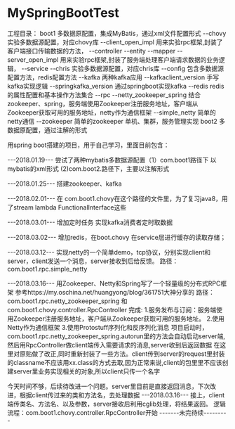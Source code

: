 # MySpringBootTest
工程目录：
boot1 多数据原配置，集成MyBatis，通过xml文件配置形式
      --chovy 实验多数据源配置，对应chovy库
            --client_open_impl  用来实验rpc框架,封装了客户端接口传输数据的方法，
            --controller
            --entity
            --mapper
            --server_open_impl  用来实验rpc框架,封装了服务端处理客户端请求数据的业务逻辑，
            --service
      --chris 实验多数据源配置，对应chris库
      --config 包含多数据源配置方法，redis配置方法
      --kafka 两种kafka应用
            --kafkaclient_version  手写kafka实现逻辑
            --springkafka_version  通过springboot实现kafka
      --redis redis的属性配置和基本操作方法集合
      --rpc
            --netty_zookeeper_spring  结合zookeeper、spring，服务端使用Zookeeper注册服务地址，客户端从Zookeeper获取可用的服务地址，netty作为通信框架
            --simple_netty  简单的netty通信
      --zookeeper  简单的zookeeper 单机、集群，服务管理实现
boot2 多数据原配置，通过注解的形式

用spring boot搭建的项目，用于自己学习，里面目前包含：

---2018.01.19---
  尝试了两种mybatis多数据源配置（1）com.boot1路径下 以mybatis的xml形式  (2)com.boot2.路径下，主要以注解形式

---2018.01.25---
    搭建zookeeper、kafka

---2018.02.01---
在 com.boot1.chovy在这个路径的文件里，为了复习java8，用了stream lambda FunctionalInterface这些

---2018.03.01---
增加定时任务 实现kafka消费者定时取数据

---2018.03.02---
增加redis，在boot.chovy 在service层进行缓存的读取存储；

---2018.03.12---
实现netty的一个简单demo，tcp协议，分别实现client和server，client发送一个消息，server接收到后给反馈。
路径：com.boot1.rpc.simple_netty

---2018.03.16---
用Zookeeper、Netty和Spring写了一个轻量级的分布式RPC框架
参考https://my.oschina.net/huangyong/blog/361751大神分享的
路径：com.boot1.rpc.netty_zookeeper_spring 和 com.boot1.chovy.controller.RpcController
完成:   1.服务发布与订阅：服务端使用Zookeeper注册服务地址，客户端从Zookeeper获取可用的服务地址。
        2.使用Netty作为通信框架
        3.使用Protostuff序列化和反序列化消息
项目启动时，com.boot1.rpc.netty_zookeeper_spring.autorun里的方法会自动启动server端,然后用RpcController做client端传入需要请求的消息,server收到后返回数据
在这里对原贴做了改正,同时重新封装了一些方法。client传到server的request里封装的classname不应该用xx.class的方式去取,因为正常来说,client的包里里不应该创建server里业务实现相关的对象,所以client只传一个名字

今天时间不够，后续待改进一个问题。server里目前是直接返回消息，下次改进，根据client传过来的类和方法名，去处理数据
---2018.03.16---
接上，client端传类名、方法名、以及参数，server接收后利用cglib处理，将结果返回。
逻辑流程：com.boot1.chovy.controller.RpcController开始
-------未完待续---------
